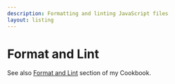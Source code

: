 ```yaml
---
description: Formatting and linting JavaScript files
layout: listing
---
```

# Format and Lint

See also [Format and Lint](https://michaelcurrin.github.io/code-cookbook/recipes/javascript/format-and-lint/) section of my Cookbook.
